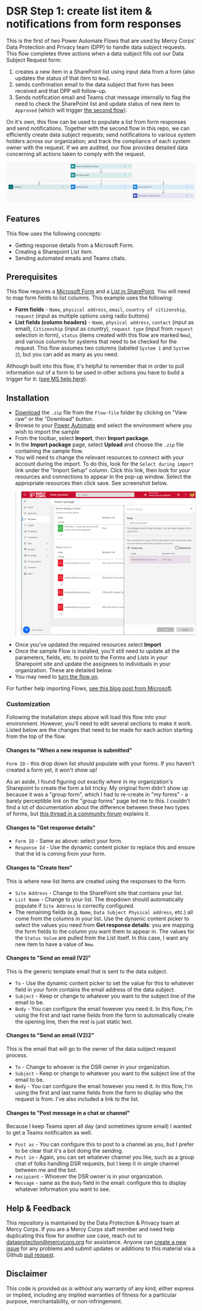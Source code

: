 #  DSR Step 1: create list item & notifications from form responses

This is the first of two Power Automate Flows that are used by Mercy Corps' Data Protection and Privacy team (DPP) to handle data subject requests. This flow completes three actions when a data subject fills out our Data Subject Request form:
1. creates a new item in a SharePoint list using input data from a form (also updates the status of that item to `New`).
2. sends confirmation email to the data subject that form has been received and that DPP will follow-up.
3. Sends notification email and Teams chat message internally to flag the need to check the SharePoint list and update status of new item to `Approved` (which will trigger [the second flow](/Flow2-notify-list-item-changes-status/README.md)).

On it's own, this flow can be used to populate a list from form responses and send notifications. Together with the second flow in this repo, we can efficiently create data subject requests; send notifications to various system holders across our organization; and track the compliance of each system owner with the request. If we are audited, our flow provides detailed data concerning all actions taken to comply with the request.

![Screenshot of assets used](images/Flow1_Create_item_send_notifications2.png)

## Features
This flow uses the following concepts:

* Getting response details from a Microsoft Form.
* Creating a Sharepoint List item.
* Sending automated emails and Teams chats.

## Prerequisites
This flow requires a [Microsoft Form](https://support.microsoft.com/en-us/office/introduction-to-microsoft-forms-bb1dd261-260f-49aa-9af0-d3dddcea6d69) and a [List in SharePoint](https://support.microsoft.com/en-us/office/introduction-to-lists-0a1c3ace-def0-44af-b225-cfa8d92c52d7). You will need to map form fields to list columns. This example uses the following:
- **Form fields** - `Name`, `physical address`, `email`, `country of citizenship`, `request` (input as multiple options using radio buttons)
- **List fields (column headers)** - `Name`, `physical address`, `contact` (input as email), `Citizenship` (input as country), `request type` (input from `request` selection in form), `status` (items created with this flow are marked `New`), and various columns for systems that need to be checked for the request. This flow assumes two columns (labeled `System 1` and `System 2`), but you can add as many as you need.

Although built into this flow, it's helpful to remember that in order to pull information out of a form to be used in other actions you have to build a trigger for it: ([see MS help here](https://powerautomate.microsoft.com/en-us/blog/building-scratch-forms-responses/)).

## Installation
* [Download](Flow-file/DSR_Step1_Create_list_item_from_response.zip) the `.zip` file from the `Flow-file` folder by clicking on "View raw" or the "Download" button. <!-- Test download and import -->
* Browse to your [Power Automate](https://flow.microsoft.com/manage/environments) and select the environment where you wish to import the sample
* From the toolbar, select **Import**, then **Import package**.
* In the **Import package** page, select **Upload** and choose the `.zip` file containing the sample flow.
* You will need to change the relevant resources to connect with your account during the import. To do this, look for the `Select during import` link under the "Import Setup" column. Click this link, then look for your resources and connections to appear in the pop-up window. Select the appropriate resources then click save. See screenshot below.

> ![Screenshot of import setup](images/Flow1_import_resource_connector_changes.png)

* Once you've updated the required resources select **Import**
* Once the sample Flow is installed, you'll still need to update all the parameters, fields, etc. to point to the Forms and Lists in _your_ Sharepoint site and update the assignees to individuals in your organization. These are detailed below.
* You may need to [turn the flow on](https://learn.microsoft.com/en-us/power-automate/disable-flow).

For further help importing Flows, [see this blog post from Microsoft](https://powerautomate.microsoft.com/en-us/blog/import-export-bap-packages/).

### Customization
Following the installation steps above will load this flow into your environment. However, you'll need to edit several sections to make it work. Listed below are the changes that need to be made for each action starting from the top of the flow.

#### Changes to "When a new response is submitted"
`Form ID` - this drop down list should populate with your forms. If you haven't created a form yet, it won't show up!

As an aside, I found figuring out exactly _where_ in my organization's Sharepoint to create the form a bit tricky. My original form didn't show up because it was a "group form", which I had to re-create in "my forms" - a barely perceptible link on the "group forms" page led me to this. I couldn't find a lot of documentation about the difference between these two types of forms, but [this thread in a community forum](https://answers.microsoft.com/en-us/msteams/forum/all/using-forms-with-teams-classroom-my-forms-vs-group/0f076ac4-a086-42df-b6f4-8eeb15a6a8b7#:~:text=Generally%2C%20a%20significate%20difference%20between%20Group%20Forms%20and,can%20edit%20and%20view%20the%20group%20forms%20created.) explains it.

#### Changes to "Get response details"
- `Form ID` - Same as above: select your form.
- `Response Id` - Use the dynamic content picker to replace this and ensure that the Id is coming from _your_ form.

#### Changes to "Create Item"
This is where new list items are created using the responses to the form.
- `Site Address` - Change to the SharePoint site that contains your list.
- `List Name` - Change to your list. The dropdown should automatically populate if `Site Address` is correctly configured.
- The remaining fields (e.g. `Name`, `Data Subject Physical address`, etc.) all come from the columns in your list. Use the dynamic content picker to select the values you need from **Get response details**: you are mapping the form fields to the column you want them to appear in. The values for the `Status Value` are pulled from the List itself. In this case, I want any new item to have a value of `New`.

#### Changes to "Send an email (V2)"
This is the generic template email that is sent to the data subject.
- `To` - Use the dynamic content picker to set the value for this to whatever field in your form contains the email address of the data subject.
- `Subject` - Keep or change to whatever you want to the subject line of the email to be.
- `Body` - You can configure the email however you need it. In this flow, I'm using the first and last name fields from the form to automatically create the opening line, then the rest is just static text.

#### Changes to "Send an email (V2)2"
This is the email that will go to the owner of the data subject request process.
- `To` - Change to whoever is the DSR owner in your organization.
- `Subject` - Keep or change to whatever you want to the subject line of the email to be.
- `Body` - You can configure the email however you need it. In this flow, I'm using the first and last name fields from the form to display who the request is from. I've also included a link to the list.

#### Changes to "Post message in a chat or channel"
Because I keep Teams open all day (and sometimes ignore email) I wanted to get a Teams notificaiton as well.
- `Post as` - You can configure this to post to a channel as you, but I prefer to be clear that it's a bot doing the sending.
- `Post in` - Again, you can set whatever channel you like, such as a group chat of folks handling DSR requests, but I keep it in single channel between me and the bot.
- `recipient` - Whoever the DSR owner is in your organization.
- `Message` - same as the `Body` field in the email: configure this to display whatever information you want to see.

## Help & Feedback
This repository is maintained by the Data Protection & Privacy team at Mercy Corps. If you are a Mercy Corps staff member and need help duplicating this flow for another use case, reach out to dataprotection@mercycorp.org for assistance. Anyone can [create a new issue](https://github.com/pnp/powerautomate-samples/issues/new?assignees=&labels=Needs%3A+Triage+%3Amag%3A%2Ctype%3Abug-suspected&template=bug-report.yml&sample=YOURSAMPLENAME&authors=@YOURGITHUBUSERNAME&title=YOURSAMPLENAME%20-%20) for any problems and submit updates or additions to this material via a Github [pull request](https://docs.github.com/en/pull-requests/collaborating-with-pull-requests/proposing-changes-to-your-work-with-pull-requests/about-pull-requests).

## Disclaimer
This code is provided *as is* without any warranty of any kind, either express or implied, including any implied warranties of fitness for a particular purpose, merchantability, or non-infringement.
